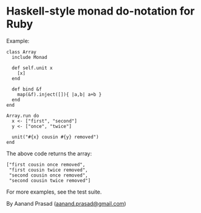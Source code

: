 Haskell-style monad do-notation for Ruby
========================================

Example:

    class Array
      include Monad
      
      def self.unit x
        [x]
      end
      
      def bind &f
        map(&f).inject([]){ |a,b| a+b }
      end
    end
    
    Array.run do
      x <- ["first", "second"]
      y <- ["once", "twice"]
  
      unit("#{x} cousin #{y} removed")
    end

The above code returns the array:

    ["first cousin once removed",
     "first cousin twice removed",
     "second cousin once removed",
     "second cousin twice removed"]

For more examples, see the test suite.

By Aanand Prasad (aanand.prasad@gmail.com)
